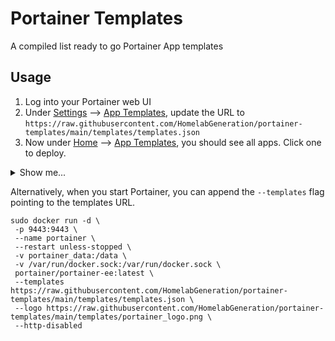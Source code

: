 # Portainer Templates

A compiled list ready to go Portainer App templates

## Usage

1. Log into your Portainer web UI
2. Under <ins>Settings</ins> --> <ins>App Templates</ins>, update the URL to
   `https://raw.githubusercontent.com/HomelabGeneration/portainer-templates/main/templates/templates.json`
3. Now under <ins>Home</ins> --> <ins>App Templates</ins>, you should see all apps. Click one to deploy.

<details>
<summary>Show me...</summary>

<p align="center"><img width="800" src="https://i.ibb.co/XxGRjrs/portainer-templates-installation.gif" /></p>

</details>

Alternatively, when you start Portainer, you can append the `--templates` flag pointing to the templates URL.
```
sudo docker run -d \
 -p 9443:9443 \
 --name portainer \
 --restart unless-stopped \
 -v portainer_data:/data \
 -v /var/run/docker.sock:/var/run/docker.sock \
 portainer/portainer-ee:latest \
 --templates https://raw.githubusercontent.com/HomelabGeneration/portainer-templates/main/templates/templates.json \
 --logo https://raw.githubusercontent.com/HomelabGeneration/portainer-templates/main/templates/portainer_logo.png \
 --http-disabled
```
